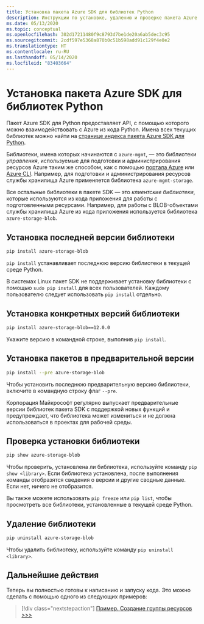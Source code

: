 ```yaml
---
title: Установка пакета Azure SDK для библиотек Python
description: Инструкции по установке, удалению и проверке пакета Azure SDK или библиотек Python с помощью pip. Эта статься содержит сведения об установке конкретных версий и предварительных версий пакетов.
ms.date: 05/13/2020
ms.topic: conceptual
ms.openlocfilehash: 302d17211480f9c8793d7be1de20a6ab5dec3c95
ms.sourcegitcommit: 2cdf597e5368a870b0c51b598add91c129f4e0e2
ms.translationtype: HT
ms.contentlocale: ru-RU
ms.lasthandoff: 05/14/2020
ms.locfileid: "83403664"
---
```

# <a name="install-azure-sdk-for-python-libraries"></a>Установка пакета Azure SDK для библиотек Python

Пакет Azure SDK для Python предоставляет API, с помощью которого можно взаимодействовать с Azure из кода Python. Имена всех текущих библиотек можно найти на [странице индекса пакета Azure SDK для Python](https://azure.github.io/azure-sdk/releases/latest/all/python.html).

Библиотеки, имена которых начинаются с `azure-mgmt`, — это библиотеки *управления*, используемые для подготовки и администрирования ресурсов Azure таким же способом, как с помощью [портала Azure](https://portal.azure.com) или [Azure CLI](/cli/azure/install-azure-cli). Например, для подготовки и администрирования ресурсов службы хранилища Azure применяется библиотека `azure-mgmt-storage`.

Все остальные библиотеки в пакете SDK — это *клиентские библиотеки*, которые используются из кода приложения для работы с подготовленными ресурсами. Например, для работы с BLOB-объектами службы хранилища Azure из кода приложения используется библиотека `azure-storage-blob`.

## <a name="install-the-latest-version-of-a-library"></a>Установка последней версии библиотеки

```bash
pip install azure-storage-blob
```

`pip install` устанавливает последнюю версию библиотеки в текущей среде Python.

В системах Linux пакет SDK не поддерживает установку библиотеки с помощью `sudo pip install` для всех пользователей. Каждому пользователю следует использовать `pip install` отдельно.

## <a name="install-specific-library-versions"></a>Установка конкретных версий библиотеки

```bash
pip install azure-storage-blob==12.0.0
```

Укажите версию в командной строке, выполнив `pip install`.

## <a name="install-preview-packages"></a>Установка пакетов в предварительной версии

```bash
pip install --pre azure-storage-blob
```

Чтобы установить последнюю предварительную версию библиотеки, включите в командную строку флаг `--pre`.

Корпорация Майкрософт регулярно выпускает предварительные версии библиотек пакета SDK с поддержкой новых функций и предупреждает, что библиотека может измениться и не должна использоваться в проектах для рабочей среды.

## <a name="verify-a-library-installation"></a>Проверка установки библиотеки

```bash
pip show azure-storage-blob
```

Чтобы проверить, установлена ли библиотека, используйте команду `pip show <library>`. Если библиотека установлена, после выполнения команды отобразятся сведения о версии и другие сводные данные. Если нет, ничего не отобразится.

Вы также можете использовать `pip freeze` или `pip list`, чтобы просмотреть все библиотеки, установленные в текущей среде Python.

## <a name="uninstall-a-library"></a>Удаление библиотеки

```bash
pip uninstall azure-storage-blob
```

Чтобы удалить библиотеку, используйте команду `pip uninstall <library>`.

## <a name="next-steps"></a>Дальнейшие действия

Теперь вы полностью готовы к написанию и запуску кода. Это можно сделать с помощью одного из следующих примеров:

> [!div class="nextstepaction"]
> [Пример. Создание группы ресурсов >>>](azure-sdk-example-resource-group.md)
